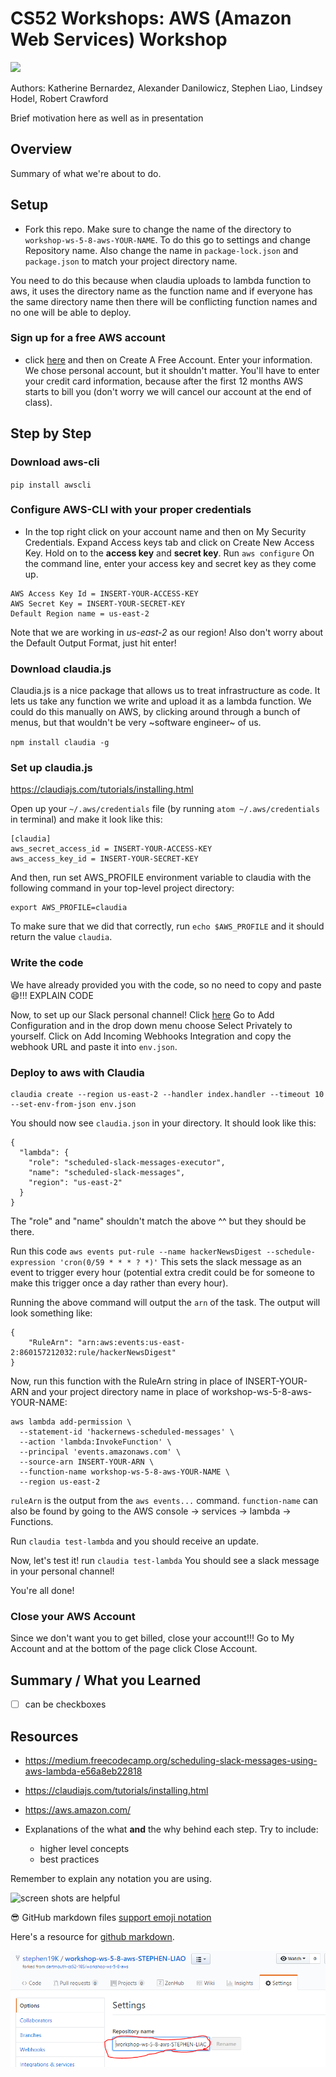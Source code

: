 

# CS52 Workshops:  AWS (Amazon Web Services) Workshop

![](https://static1.squarespace.com/static/599bfc6803596ef973b3fade/t/5adde270575d1f40f9b86b12/1524490877466/Amazon+Web+Serives)


Authors: Katherine Bernardez, Alexander Danilowicz, Stephen Liao, Lindsey Hodel, Robert Crawford

Brief motivation here as well as in presentation

## Overview

Summary of what we're about to do.

## Setup
- Fork this repo. Make sure to change the name of the directory to `workshop-ws-5-8-aws-YOUR-NAME`.
To do this go to settings and change Repository name. Also change the name in `package-lock.json` and `package.json` to match your project directory name.

You need to do this because when claudia uploads to lambda function to aws, it uses the directory name as the function name and if everyone has the same directory name then there will be conflicting function names and no one will be able to deploy.

### Sign up for a free AWS account
- click [here](https://aws.amazon.com/) and then on Create A Free Account. Enter your information.
We chose personal account, but it shouldn't matter. You'll have to enter your credit card information, because after the first 12 months AWS starts to bill you (don't worry we will cancel
our account at the end of class).

## Step by Step

### Download aws-cli
`pip install awscli`

### Configure AWS-CLI with your proper credentials
- In the top right click on your account name and then on My Security Credentials. Expand Access
keys tab and click on Create New Access Key. Hold on to the **access key** and **secret key**.
Run
`aws configure`
On the command line, enter your access key and secret key as they come up.
```
AWS Access Key Id = INSERT-YOUR-ACCESS-KEY
AWS Secret Key = INSERT-YOUR-SECRET-KEY
Default Region name = us-east-2
```
Note that we are working in *us-east-2* as our region!
Also don't worry about the Default Output Format, just hit enter!

### Download claudia.js
Claudia.js is a nice package that allows us to treat infrastructure as code. It lets us take any function we write and upload it as a lambda function. We could do this manually on AWS, by clicking around through a bunch of menus, but that wouldn't be very ~software engineer~ of us.

`npm install claudia -g`

### Set up claudia.js
https://claudiajs.com/tutorials/installing.html

Open up your `~/.aws/credentials` file (by running `atom ~/.aws/credentials` in terminal) and make it look like this:

```
[claudia]
aws_secret_access_id = INSERT-YOUR-ACCESS-KEY
aws_access_key_id = INSERT-YOUR-SECRET-KEY
```

And then, run set AWS_PROFILE environment variable to claudia with the following command in your top-level project directory:

```
export AWS_PROFILE=claudia
```
To make sure that we did that correctly, run
`echo $AWS_PROFILE`
and it should return the value `claudia`.

### Write the code
We have already provided you with the code, so no need to copy and paste:smile:!!!
EXPLAIN CODE

Now, to set up our Slack personal channel!
Click [here](https://cs52-dartmouth.slack.com/apps/A0F7XDUAZ-incoming-webhooks?page=1)
Go to Add Configuration and in the drop down menu choose Select Privately to yourself.
Click on Add Incoming Webhooks Integration and copy the webhook URL and paste it into `env.json`.

### Deploy to aws with Claudia
```
claudia create --region us-east-2 --handler index.handler --timeout 10 --set-env-from-json env.json
```

You should now see `claudia.json` in your directory. It should look like this:

```
{
  "lambda": {
    "role": "scheduled-slack-messages-executor",
    "name": "scheduled-slack-messages",
    "region": "us-east-2"
  }
}
```

The "role" and "name" shouldn't match the above ^^ but they should be there.

Run this code
`aws events put-rule --name hackerNewsDigest --schedule-expression 'cron(0/59 * * * ? *)'`
This sets the slack message as an event to trigger every hour (potential extra credit could be for someone to make this trigger once a day rather than every hour).

Running the above command will output the `arn` of the task. The output will look something like:

```
{
    "RuleArn": "arn:aws:events:us-east-2:860157212032:rule/hackerNewsDigest"
}
```

Now, run this function with the RuleArn string in place of INSERT-YOUR-ARN and your project
directory name in place of workshop-ws-5-8-aws-YOUR-NAME:

```
aws lambda add-permission \
  --statement-id 'hackernews-scheduled-messages' \
  --action 'lambda:InvokeFunction' \
  --principal 'events.amazonaws.com' \
  --source-arn INSERT-YOUR-ARN \
  --function-name workshop-ws-5-8-aws-YOUR-NAME \
  --region us-east-2
```

`ruleArn` is the output from the `aws events...` command. `function-name` can also be found by going to the AWS console -> services -> lambda -> Functions.

Run `claudia test-lambda`
and you should receive an update.

Now, let's test it!
run `claudia test-lambda`
You should see a slack message in your personal channel!

You're all done!

### Close your AWS Account
Since we don't want you to get billed, close your account!!!
Go to My Account and at the bottom of the page click Close Account.

## Summary / What you Learned

* [ ] can be checkboxes

## Resources

* https://medium.freecodecamp.org/scheduling-slack-messages-using-aws-lambda-e56a8eb22818
* https://claudiajs.com/tutorials/installing.html
* https://aws.amazon.com/






* Explanations of the what **and** the why behind each step. Try to include:
  * higher level concepts
  * best practices

Remember to explain any notation you are using.


![screen shots are helpful](img/screenshot.png)

:sunglasses: GitHub markdown files [support emoji notation](http://www.emoji-cheat-sheet.com/)

Here's a resource for [github markdown](https://guides.github.com/features/mastering-markdown/).




![hey](img\change-repo-name.PNG)
